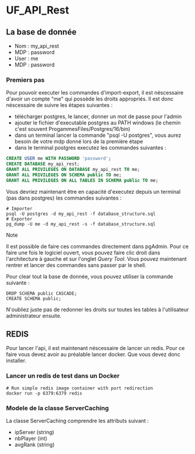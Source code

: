 # UF_API_Rest

## La base de donnée

- Nom : my_api_rest
- MDP : password
- User : me
- MDP : password

### Premiers pas

Pour pouvoir executer les commandes d'import-export, il est néscessaire d'avoir un compte "me" qui possède les droits appropriés.
Il est donc néscessaire de suivre les étapes suivantes :
- télécharger postgres, le lancer, donner un mot de passe pour l'admin
- ajouter le fichier d'executable postgres au PATH windows (le chemin c'est souvent ProgammesFiles/Postgres/16/bin)
- dans un terminal lancer la commande "psql -U postgres", vous aurez besoin de votre mdp donné lors de la première étape
- dans le terminal postgres executez les commandes suivantes :
```sql
CREATE USER me WITH PASSWORD 'password';
CREATE DATABASE my_api_rest;
GRANT ALL PRIVILEGES ON DATABASE my_api_rest TO me;
GRANT ALL PRIVILEGES ON SCHEMA public TO me;
GRANT ALL PRIVILEGES ON ALL TABLES IN SCHEMA public TO me;
```

Vous devriez maintenant être en capacité d'executez depuis un terminal (pas dans postgres) les commandes suivantes :
```shell
# Importer
psql -U postgres -d my_api_rest -f database_structure.sql
# Exporter
pg_dump -U me -d my_api_rest -s -f database_structure.sql
```

> [!NOTE]
> Il est possible de faire ces commandes directement dans pgAdmin. Pour ce faire une fois le logiciel ouvert, vous pouvez faire clic droit dans l'architecture à gauche et sur l'onglet *Query Tool*. Vous pouvez maintenant rentrer et lancer des commandes sans passer par le shell.

Pour clear tout la base de donnée, vous pouvez utiliser la commande suivante :
```
DROP SCHEMA public CASCADE;
CREATE SCHEMA public;
```
N'oubliez juste pas de redonner les droits sur toutes les tables à l'utilisateur administrateur ensuite.

## REDIS

Pour lancer l'api, il est maintenant néscessaire de lancer un redis. Pour ce faire vous devez avoir au préalable lancer docker. Que vous devez donc installer.

### Lancer un redis de test dans un Docker
```shell
# Run simple redis image container with port redirection
docker run -p 6379:6379 redis
```

### Modele de la classe ServerCaching

La classe ServerCaching comprendre les attributs suivant : 
- ipServer (string)
- nbPlayer (int)
- avgRank (string)

